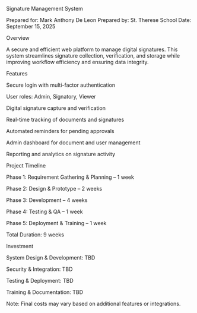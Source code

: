 Signature Management System

Prepared for: Mark Anthony De Leon
Prepared by: St. Therese School
Date: September 15, 2025

Overview

A secure and efficient web platform to manage digital signatures. This system streamlines signature collection, verification, and storage while improving workflow efficiency and ensuring data integrity.

Features

Secure login with multi-factor authentication

User roles: Admin, Signatory, Viewer

Digital signature capture and verification

Real-time tracking of documents and signatures

Automated reminders for pending approvals

Admin dashboard for document and user management

Reporting and analytics on signature activity

Project Timeline

Phase 1: Requirement Gathering & Planning – 1 week

Phase 2: Design & Prototype – 2 weeks

Phase 3: Development – 4 weeks

Phase 4: Testing & QA – 1 week

Phase 5: Deployment & Training – 1 week

Total Duration: 9 weeks

Investment

System Design & Development: TBD

Security & Integration: TBD

Testing & Deployment: TBD

Training & Documentation: TBD

Note: Final costs may vary based on additional features or integrations.
